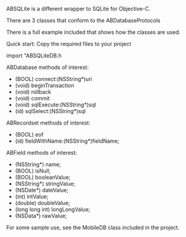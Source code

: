 ABSQLite is a different wrapper to SQLite for Objective-C.

There are 3 classes that conform to the ABDatabaseProtocols

There is a full example included that shows how the classes are used.

Quick start:
Copy the required files to your project

import "ABSQLiteDB.h

ABDatabase methods of interest:
- (BOOL) connect:(NSString*)uri
- (void) beginTransaction
- (void) rollback
- (void) commit
- (void) sqlExecute:(NSString*)sql
- (id<ABRecordset>) sqlSelect:(NSString*)sql

ABRecordset methods of interest:
- (BOOL) eof
- (id<ABField>) fieldWithName:(NSString*)fieldName;

ABField methods of interest:
- (NSString*) name;
- (BOOL) isNull;
- (BOOL) booleanValue;
- (NSString*) stringValue;
- (NSDate*) dateValue;
- (int) intValue;
- (double) doubleValue;
- (long long int) longLongValue;
- (NSData*) rawValue;

For some sample use, see the MobileDB class included in the project.

